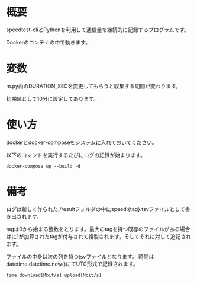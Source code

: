 
# 概要

speedtest-cliとPythonを利用して通信量を継続的に記録するプログラムです。

Dockerのコンテナの中で動きます。

# 変数

m.py内のDURATION_SECを変更してもらうと収集する期間が変わります。

初期値として10分に設定してあります。

# 使い方

dockerとdocker-composeをシステムに入れておいてください。

以下のコマンドを実行するたびにログの記録が始まります。

```
docker-compose up --build -d
```

# 備考

ログは新しく作られた./resultフォルダの中にspeed:{tag}.tsvファイルとして書き出されます。

tagは0から始まる整数をとります。最大のtagを持つ既存のファイルがある場合はに1が加算されたtagが付与されて複製されます。そしてそれに対して追記されます。

ファイルの中身は次の列を持つtsvファイルとなります。
時間はdatetime.datetime.now()にてUTC形式で記録されます。

```
time download[Mbit/s] upload[Mbit/s]
```
